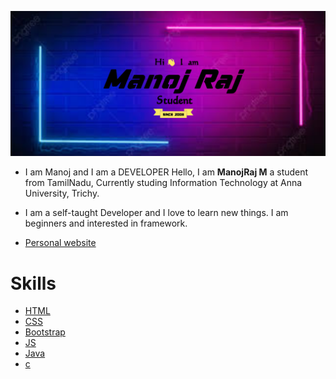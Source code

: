 ![image](manojraj.png)

* I am Manoj and I am a DEVELOPER
Hello, I am **ManojRaj M** a student from TamilNadu, Currently studing Information Technology at Anna University, Trichy.

* I am a self-taught Developer and I love to learn new things. I am beginners and interested  in framework.



* [Personal website](https://manojrajm.github.io/)


# **Skills**
 * [HTML]()
 * [CSS]()
 * [Bootstrap]()
 * [JS]()
 * [Java]()
 * [c]()
